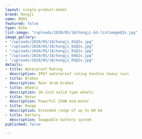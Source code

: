 ```yaml
---
layout: single-product-modal
brand: Hongji
name: BD03
featured: false
type: Bike
list-image: "/uploads/2020/05/18/hongji-bd-listimage@2x.jpg"
image_gallery:
- "/uploads/2020/05/18/hongji_01@2x.jpg"
- "/uploads/2020/05/18/hongji_02@2x.jpg"
- "/uploads/2020/05/18/hongji_03@2x.jpg"
- "/uploads/2020/05/18/hongji_04@2x.jpg"
- "/uploads/2020/05/18/hongji_05@2x.jpg"
details:
- title: Waterproof Rating
  description: IP67 waterproof rating handles heavy rain
- title: Brakes
  description: Rear drum brakes
- title: Wheels
  description: 26-inch solid type wheels
- title: Motor
  description: Powerful 250W mid-motor
- title: Range
  description: Extended range of up to 60 km
- title: Battery
  description: Swappable battery system
published: false

---
```


